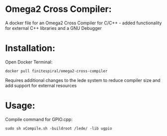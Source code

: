 # Omega2 Cross Compiler:

A docker file for an Omega2 Cross Compiler for C/C++ - added functionality for external C++ libraries and a GNU Debugger

# Installation:

Open Docker Terminal:

    docker pull finitespiral/omega2-cross-compiler
    
Requires additional changes to the lede system to reduce compiler size and add support for external resources

# Usage:
Compile command for GPIO.cpp:

    sudo sh xCompile.sh -buildroot /lede/ -lib ugpio
